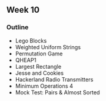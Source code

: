 ## Week 10
### Outline
* Lego Blocks
* Weighted Uniform Strings
* Permutation Game
* QHEAP1
* Largest Rectangle
* Jesse and Cookies
* Hackerland Radio Transmitters
* Minimum Operations 4
* Mock Test: Pairs & Almost Sorted
